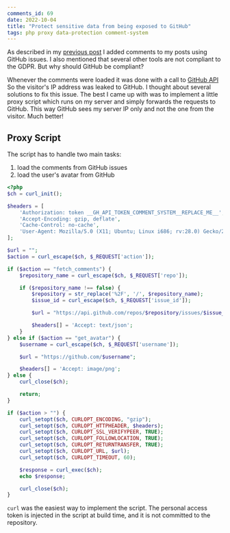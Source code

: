 ```yaml
---
comments_id: 69
date: 2022-10-04
title: "Protect sensitive data from being exposed to GitHub"
tags: php proxy data-protection comment-system
---
```


As described in my [previous post](comment-system-in-static-blog/) I added comments to my posts using GitHub issues.
I also mentioned that several other tools are not compliant to the GDPR. But why should GitHub be compliant?

Whenever the comments were loaded it was done with a call to [GitHub API](https://api.github.com/) So the visitor's IP address
was leaked to GitHub. I thought about several solutions to fix this issue. The best I came up with was to implement
a little proxy script which runs on my server and simply forwards the requests to GitHub. This way GitHub sees my server
IP only and not the one from the visitor. Much better!

## Proxy Script

The script has to handle two main tasks:

1. load the comments from GitHub issues
2. load the user's avatar from GitHub

```php
<?php
$ch = curl_init();

$headers = [
    'Authorization: token __GH_API_TOKEN_COMMENT_SYSTEM__REPLACE_ME__',
    'Accept-Encoding: gzip, deflate',
    'Cache-Control: no-cache',
    'User-Agent: Mozilla/5.0 (X11; Ubuntu; Linux i686; rv:28.0) Gecko/20100101 Firefox/28.0'
];

$url = "";
$action = curl_escape($ch, $_REQUEST['action']);

if ($action == "fetch_comments") {
    $repository_name = curl_escape($ch, $_REQUEST['repo']);

    if ($repository_name !== false) {
        $repository = str_replace('%2F', '/', $repository_name);
        $issue_id = curl_escape($ch, $_REQUEST['issue_id']);

        $url = "https://api.github.com/repos/$repository/issues/$issue_id/comments";

        $headers[] = 'Accept: text/json';
    }
} else if ($action == "get_avatar") {
    $username = curl_escape($ch, $_REQUEST['username']);

    $url = "https://github.com/$username";

    $headers[] = 'Accept: image/png';
} else {
    curl_close($ch);

    return;
}

if ($action > "") {
    curl_setopt($ch, CURLOPT_ENCODING, "gzip");
    curl_setopt($ch, CURLOPT_HTTPHEADER, $headers);
    curl_setopt($ch, CURLOPT_SSL_VERIFYPEER, TRUE);
    curl_setopt($ch, CURLOPT_FOLLOWLOCATION, TRUE);
    curl_setopt($ch, CURLOPT_RETURNTRANSFER, TRUE);
    curl_setopt($ch, CURLOPT_URL, $url);
    curl_setopt($ch, CURLOPT_TIMEOUT, 60);

    $response = curl_exec($ch);
    echo $response;

    curl_close($ch);
}
```

`curl` was the easiest way to implement the script. The personal access token is injected in the script at build time, and
it is not committed to the repository.
